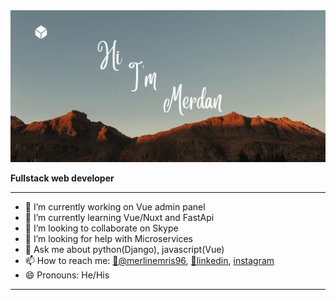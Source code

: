 <img src="https://github.com/MerlinEmris/MerlinEmris/blob/main/Black%20Flat%20%26%20Minimalist%20Accounting%20Business%20Website.gif" alt="Hi I'm Merdan">

**Fullstack web developer**

---

- 🔭 I’m currently working on Vue admin panel
- 🌱 I’m currently learning Vue/Nuxt and FastApi
- 👯 I’m looking to collaborate on Skype
- 🤔 I’m looking for help with Microservices
- 💬 Ask me about python(Django), javascript(Vue)
- 📫 How to reach me: [🦉@merlinemris96](https://twitter.com/merlinemris96), [💼linkedin](https://www.linkedin.com/in/merdan4yarov/), [instagram](https://www.instagram.com/)
- 😄 Pronouns: He/His

---
